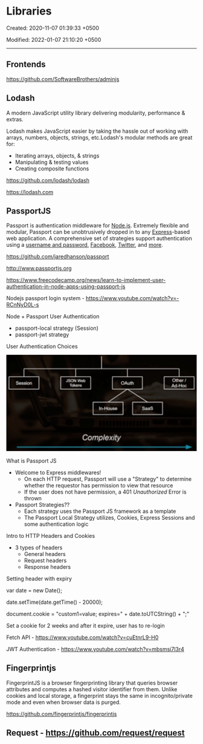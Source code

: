 # Libraries

Created: 2020-11-07 01:39:33 +0500

Modified: 2022-01-07 21:10:20 +0500

---

## Frontends

<https://github.com/SoftwareBrothers/adminjs>

## Lodash

A modern JavaScript utility library delivering modularity, performance & extras.

Lodash makes JavaScript easier by taking the hassle out of working with arrays, numbers, objects, strings, etc.Lodash's modular methods are great for:

- Iterating arrays, objects, & strings
- Manipulating & testing values
- Creating composite functions

<https://github.com/lodash/lodash>

<https://lodash.com>

## PassportJS

Passport is authentication middleware for [Node.js](https://nodejs.org/). Extremely flexible and modular, Passport can be unobtrusively dropped in to any [Express](https://expressjs.com/)-based web application. A comprehensive set of strategies support authentication using a [username and password](http://www.passportjs.org/docs/username-password/), [Facebook](http://www.passportjs.org/docs/facebook/), [Twitter](http://www.passportjs.org/docs/twitter/), and [more](http://www.passportjs.org/packages/).

<https://github.com/jaredhanson/passport>

<http://www.passportjs.org>

<https://www.freecodecamp.org/news/learn-to-implement-user-authentication-in-node-apps-using-passport-js>

Nodejs passport login system - <https://www.youtube.com/watch?v=-RCnNyD0L-s>

Node + Passport User Authentication

- passport-local strategy (Session)
- passport-jwt strategy

User Authentication Choices

![image](media/Nodejs_Libraries-image1.png)

What is Passport JS

- Welcome to Express middlewares!
  - On each HTTP request, Passport will use a "Strategy" to determine whether the requestor has permission to view that resource
  - If the user does not have permission, a 401 *Unauthorized* Error is thrown
- Passport Strategies??
  - Each strategy uses the Passport JS framework as a template
  - The Passport Local Strategy utilizes, Cookies, Express Sessions and some authentication logic

Intro to HTTP Headers and Cookies

- 3 types of headers
  - General headers
  - Request headers
  - Response headers

Setting header with expiry

var date = new Date();

date.setTime(date.getTime() - 20000);

document.cookie = "custom1=value; expires=" + date.toUTCString() + ";"

Set a cookie for 2 weeks and after it expire, user has to re-login

Fetch API - <https://www.youtube.com/watch?v=cuEtnrL9-H0>

JWT Authentication - <https://www.youtube.com/watch?v=mbsmsi7l3r4>

## Fingerprintjs

FingerprintJS is a browser fingerprinting library that queries browser attributes and computes a hashed visitor identifier from them. Unlike cookies and local storage, a fingerprint stays the same in incognito/private mode and even when browser data is purged.

<https://github.com/fingerprintjs/fingerprintjs>

## Request - <https://github.com/request/request>
